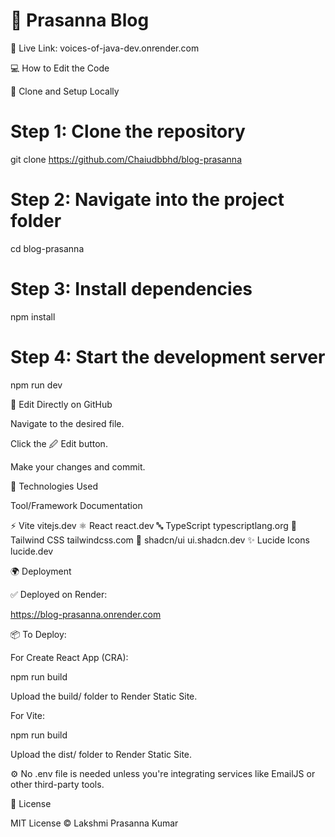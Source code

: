 # 📝 Prasanna Blog

🔗 Live Link: voices-of-java-dev.onrender.com

💻 How to Edit the Code

🔹 Clone and Setup Locally


# Step 1: Clone the repository

git clone https://github.com/Chaiudbbhd/blog-prasanna

# Step 2: Navigate into the project folder

cd blog-prasanna

# Step 3: Install dependencies

npm install

# Step 4: Start the development server

npm run dev

🔹 Edit Directly on GitHub

Navigate to the desired file.

Click the 🖉 Edit button.

Make your changes and commit.

🚀 Technologies Used

Tool/Framework	Documentation

⚡ Vite      	           vitejs.dev
⚛️ React    	           react.dev
🔤 TypeScript	           typescriptlang.org
🎨 Tailwind CSS	         tailwindcss.com
🧩 shadcn/ui	           ui.shadcn.dev
✨ Lucide Icons	         lucide.dev

🌍 Deployment

✅ Deployed on Render:

https://blog-prasanna.onrender.com

📦 To Deploy:

For Create React App (CRA):

npm run build

Upload the build/ folder to Render Static Site.

For Vite:

npm run build

Upload the dist/ folder to Render Static Site.

⚙️ No .env file is needed unless you're integrating services like EmailJS or other third-party tools.

🧠 License

MIT License © Lakshmi Prasanna Kumar
